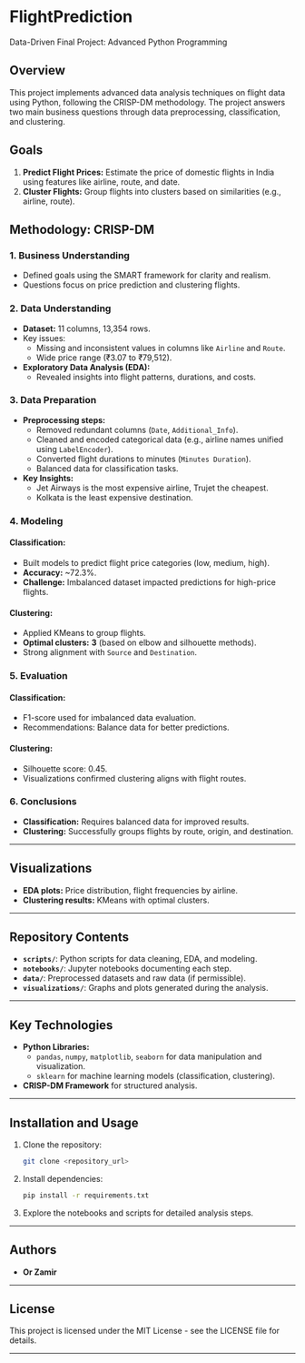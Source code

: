 # FlightPrediction

Data-Driven Final Project: Advanced Python Programming

## Overview
This project implements advanced data analysis techniques on flight data using Python, following the CRISP-DM methodology. The project answers two main business questions through data preprocessing, classification, and clustering.



## Goals
1. **Predict Flight Prices:** Estimate the price of domestic flights in India using features like airline, route, and date.
2. **Cluster Flights:** Group flights into clusters based on similarities (e.g., airline, route).



## Methodology: CRISP-DM

### 1. Business Understanding
- Defined goals using the SMART framework for clarity and realism.
- Questions focus on price prediction and clustering flights.

### 2. Data Understanding
- **Dataset:** 11 columns, 13,354 rows.
- Key issues:
  - Missing and inconsistent values in columns like `Airline` and `Route`.
  - Wide price range (₹3.07 to ₹79,512).
- **Exploratory Data Analysis (EDA):**
  - Revealed insights into flight patterns, durations, and costs.

### 3. Data Preparation
- **Preprocessing steps:**
  - Removed redundant columns (`Date`, `Additional_Info`).
  - Cleaned and encoded categorical data (e.g., airline names unified using `LabelEncoder`).
  - Converted flight durations to minutes (`Minutes Duration`).
  - Balanced data for classification tasks.
- **Key Insights:**
  - Jet Airways is the most expensive airline, Trujet the cheapest.
  - Kolkata is the least expensive destination.

### 4. Modeling
#### Classification:
- Built models to predict flight price categories (low, medium, high).
- **Accuracy:** ~72.3%.
- **Challenge:** Imbalanced dataset impacted predictions for high-price flights.

#### Clustering:
- Applied KMeans to group flights.
- **Optimal clusters:** **3** (based on elbow and silhouette methods).
- Strong alignment with `Source` and `Destination`.

### 5. Evaluation
#### Classification:
- F1-score used for imbalanced data evaluation.
- Recommendations: Balance data for better predictions.

#### Clustering:
- Silhouette score: 0.45.
- Visualizations confirmed clustering aligns with flight routes.

### 6. Conclusions
- **Classification:** Requires balanced data for improved results.
- **Clustering:** Successfully groups flights by route, origin, and destination.

---

## Visualizations
- **EDA plots:** Price distribution, flight frequencies by airline.
- **Clustering results:** KMeans with optimal clusters.

---

## Repository Contents
- **`scripts/`**: Python scripts for data cleaning, EDA, and modeling.
- **`notebooks/`**: Jupyter notebooks documenting each step.
- **`data/`**: Preprocessed datasets and raw data (if permissible).
- **`visualizations/`**: Graphs and plots generated during the analysis.

---

## Key Technologies
- **Python Libraries:**
  - `pandas`, `numpy`, `matplotlib`, `seaborn` for data manipulation and visualization.
  - `sklearn` for machine learning models (classification, clustering).
- **CRISP-DM Framework** for structured analysis.

---

## Installation and Usage
1. Clone the repository:
   ```bash
   git clone <repository_url>
   ```
2. Install dependencies:
   ```bash
   pip install -r requirements.txt
   ```
3. Explore the notebooks and scripts for detailed analysis steps.

---

## Authors
- **Or Zamir**  
---

## License
This project is licensed under the MIT License - see the LICENSE file for details.

---
